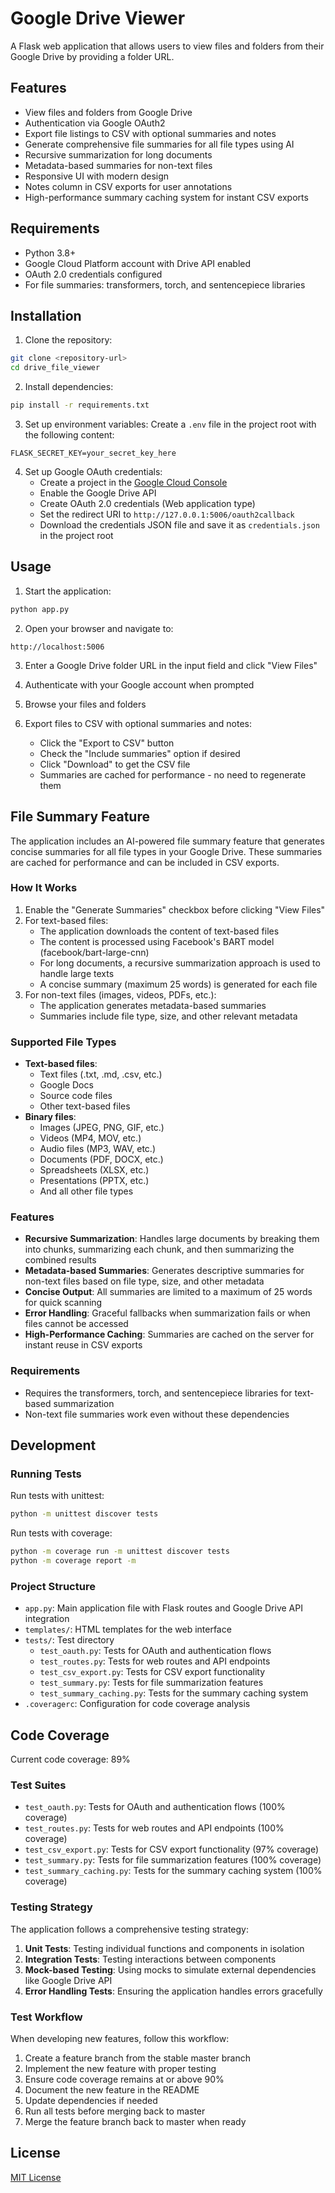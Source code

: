 # Google Drive Viewer

A Flask web application that allows users to view files and folders from their Google Drive by providing a folder URL.

## Features

- View files and folders from Google Drive
- Authentication via Google OAuth2
- Export file listings to CSV with optional summaries and notes
- Generate comprehensive file summaries for all file types using AI
- Recursive summarization for long documents
- Metadata-based summaries for non-text files
- Responsive UI with modern design
- Notes column in CSV exports for user annotations
- High-performance summary caching system for instant CSV exports

## Requirements

- Python 3.8+
- Google Cloud Platform account with Drive API enabled
- OAuth 2.0 credentials configured
- For file summaries: transformers, torch, and sentencepiece libraries

## Installation

1. Clone the repository:
```bash
git clone <repository-url>
cd drive_file_viewer
```

2. Install dependencies:
```bash
pip install -r requirements.txt
```

3. Set up environment variables:
Create a `.env` file in the project root with the following content:
```
FLASK_SECRET_KEY=your_secret_key_here
```

4. Set up Google OAuth credentials:
   - Create a project in the [Google Cloud Console](https://console.cloud.google.com/)
   - Enable the Google Drive API
   - Create OAuth 2.0 credentials (Web application type)
   - Set the redirect URI to `http://127.0.0.1:5006/oauth2callback`
   - Download the credentials JSON file and save it as `credentials.json` in the project root

## Usage

1. Start the application:
```bash
python app.py
```

2. Open your browser and navigate to:
```
http://localhost:5006
```

3. Enter a Google Drive folder URL in the input field and click "View Files"

4. Authenticate with your Google account when prompted

5. Browse your files and folders

6. Export files to CSV with optional summaries and notes:
   - Click the "Export to CSV" button
   - Check the "Include summaries" option if desired
   - Click "Download" to get the CSV file
   - Summaries are cached for performance - no need to regenerate them

## File Summary Feature

The application includes an AI-powered file summary feature that generates concise summaries for all file types in your Google Drive. These summaries are cached for performance and can be included in CSV exports.

### How It Works

1. Enable the "Generate Summaries" checkbox before clicking "View Files"
2. For text-based files:
   - The application downloads the content of text-based files
   - The content is processed using Facebook's BART model (facebook/bart-large-cnn)
   - For long documents, a recursive summarization approach is used to handle large texts
   - A concise summary (maximum 25 words) is generated for each file
3. For non-text files (images, videos, PDFs, etc.):
   - The application generates metadata-based summaries
   - Summaries include file type, size, and other relevant metadata

### Supported File Types

- **Text-based files**:
  - Text files (.txt, .md, .csv, etc.)
  - Google Docs
  - Source code files
  - Other text-based files
- **Binary files**:
  - Images (JPEG, PNG, GIF, etc.)
  - Videos (MP4, MOV, etc.)
  - Audio files (MP3, WAV, etc.)
  - Documents (PDF, DOCX, etc.)
  - Spreadsheets (XLSX, etc.)
  - Presentations (PPTX, etc.)
  - And all other file types

### Features

- **Recursive Summarization**: Handles large documents by breaking them into chunks, summarizing each chunk, and then summarizing the combined results
- **Metadata-based Summaries**: Generates descriptive summaries for non-text files based on file type, size, and other metadata
- **Concise Output**: All summaries are limited to a maximum of 25 words for quick scanning
- **Error Handling**: Graceful fallbacks when summarization fails or when files cannot be accessed
- **High-Performance Caching**: Summaries are cached on the server for instant reuse in CSV exports

### Requirements

- Requires the transformers, torch, and sentencepiece libraries for text-based summarization
- Non-text file summaries work even without these dependencies

## Development

### Running Tests

Run tests with unittest:
```bash
python -m unittest discover tests
```

Run tests with coverage:
```bash
python -m coverage run -m unittest discover tests
python -m coverage report -m
```

### Project Structure

- `app.py`: Main application file with Flask routes and Google Drive API integration
- `templates/`: HTML templates for the web interface
- `tests/`: Test directory
  - `test_oauth.py`: Tests for OAuth and authentication flows
  - `test_routes.py`: Tests for web routes and API endpoints
  - `test_csv_export.py`: Tests for CSV export functionality
  - `test_summary.py`: Tests for file summarization features
  - `test_summary_caching.py`: Tests for the summary caching system
- `.coveragerc`: Configuration for code coverage analysis

## Code Coverage

Current code coverage: 89%

### Test Suites

- `test_oauth.py`: Tests for OAuth and authentication flows (100% coverage)
- `test_routes.py`: Tests for web routes and API endpoints (100% coverage)
- `test_csv_export.py`: Tests for CSV export functionality (97% coverage)
- `test_summary.py`: Tests for file summarization features (100% coverage)
- `test_summary_caching.py`: Tests for the summary caching system (100% coverage)

### Testing Strategy

The application follows a comprehensive testing strategy:

1. **Unit Tests**: Testing individual functions and components in isolation
2. **Integration Tests**: Testing interactions between components
3. **Mock-based Testing**: Using mocks to simulate external dependencies like Google Drive API
4. **Error Handling Tests**: Ensuring the application handles errors gracefully

### Test Workflow

When developing new features, follow this workflow:

1. Create a feature branch from the stable master branch
2. Implement the new feature with proper testing
3. Ensure code coverage remains at or above 90%
4. Document the new feature in the README
5. Update dependencies if needed
6. Run all tests before merging back to master
7. Merge the feature branch back to master when ready

## License

[MIT License](LICENSE)
